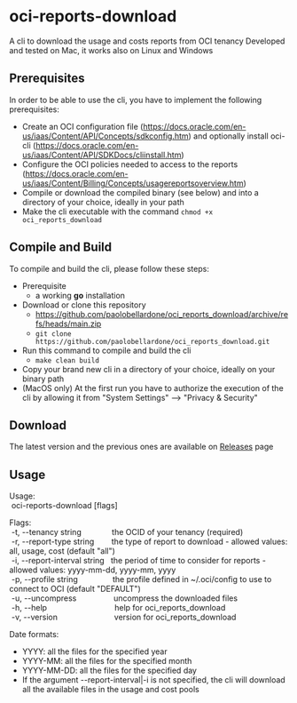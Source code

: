 # oci-reports-download

A cli to download the usage and costs reports from OCI tenancy
Developed and tested on Mac, it works also on Linux and Windows

## Prerequisites

In order to be able to use the cli, you have to implement the following prerequisites:

- Create an OCI configuration file (<https://docs.oracle.com/en-us/iaas/Content/API/Concepts/sdkconfig.htm>) and optionally install oci-cli (<https://docs.oracle.com/en-us/iaas/Content/API/SDKDocs/cliinstall.htm>)
- Configure the OCI policies needed to access to the reports (<https://docs.oracle.com/en-us/iaas/Content/Billing/Concepts/usagereportsoverview.htm>)
- Compile or download the compiled binary (see below) and into a directory of your choice, ideally in your path
- Make the cli executable with the command `chmod +x oci_reports_download`

## Compile and Build

To compile and build the cli, please follow these steps:

- Prerequisite
  - a working **go** installation
- Download or clone this repository
  - <https://github.com/paolobellardone/oci_reports_download/archive/refs/heads/main.zip>
  - `git clone https://github.com/paolobellardone/oci_reports_download.git`
- Run this command to compile and build the cli
  - `make clean build`
- Copy your brand new cli in a directory of your choice, ideally on your binary path
- (MacOS only) At the first run you have to authorize the execution of the cli by allowing it from "System Settings" --> "Privacy & Security"

## Download

The latest version and the previous ones are available on [Releases](<https://github.com/paolobellardone/oci_reports_download/releases>) page

## Usage

Usage:  
&nbsp;oci-reports-download [flags]

Flags:  
&nbsp;-t, --tenancy string&nbsp;&nbsp;&nbsp;&nbsp;&nbsp;&nbsp;&nbsp;&nbsp;&nbsp;&nbsp;&nbsp;&nbsp;&nbsp;&nbsp;the OCID of your tenancy (required)  
&nbsp;-r, --report-type string&nbsp;&nbsp;&nbsp;&nbsp;&nbsp;&nbsp;&nbsp;&nbsp;the type of report to download - allowed values: all, usage, cost (default "all")  
&nbsp;-i, --report-interval string&nbsp;&nbsp;&nbsp;the period of time to consider for reports - allowed values: yyyy-mm-dd, yyyy-mm, yyyy  
&nbsp;-p, --profile string&nbsp;&nbsp;&nbsp;&nbsp;&nbsp;&nbsp;&nbsp;&nbsp;&nbsp;&nbsp;&nbsp;&nbsp;&nbsp;&nbsp;&nbsp;&nbsp;the profile defined in ~/.oci/config to use to connect to OCI (default "DEFAULT")  
&nbsp;-u, --uncompress&nbsp;&nbsp;&nbsp;&nbsp;&nbsp;&nbsp;&nbsp;&nbsp;&nbsp;&nbsp;&nbsp;&nbsp;&nbsp;&nbsp;&nbsp;&nbsp;&nbsp;uncompress the downloaded files  
&nbsp;-h, --help&nbsp;&nbsp;&nbsp;&nbsp;&nbsp;&nbsp;&nbsp;&nbsp;&nbsp;&nbsp;&nbsp;&nbsp;&nbsp;&nbsp;&nbsp;&nbsp;&nbsp;&nbsp;&nbsp;&nbsp;&nbsp;&nbsp;&nbsp;&nbsp;&nbsp;&nbsp;&nbsp;&nbsp;&nbsp;&nbsp;&nbsp;help for oci_reports_download  
&nbsp;-v, --version&nbsp;&nbsp;&nbsp;&nbsp;&nbsp;&nbsp;&nbsp;&nbsp;&nbsp;&nbsp;&nbsp;&nbsp;&nbsp;&nbsp;&nbsp;&nbsp;&nbsp;&nbsp;&nbsp;&nbsp;&nbsp;&nbsp;&nbsp;&nbsp;&nbsp;&nbsp;version for oci_reports_download

Date formats:

- YYYY: all the files for the specified year
- YYYY-MM: all the files for the specified month
- YYYY-MM-DD: all the files for the specified day
- If the argument --report-interval|-i is not specified, the cli will download all the available files in the usage and cost pools
